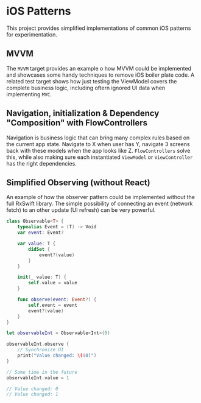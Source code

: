 # iOS Patterns
This project provides simplified implementations of common iOS patterns for experimentation.

## MVVM
The `MVVM` target provides an example o  how MVVM could be implemented and showcases some handy techniques to remove iOS boiler plate code. A related test target shows how just testing the ViewModel covers the complete business logic, including oftern ignored UI data when implementing `MVC`.

## Navigation, initialization & Dependency "Composition" with FlowControllers
Navigation is business logic that can bring many complex rules based on the current app state. Navigate to X when user has Y, navigate 3 screens back with these models when the app looks like Z. `FlowControllers` solve this, while also making sure each instantiated `ViewModel` or `ViewController` has the right dependencies. 


## Simplified Observing (without React)
An example of how the observer pattern could be implemented without the full RxSwift library. The simple possibility of connecting an event (network fetch) to an other update (UI refresh) can be very powerful.

``` swift
class Observable<T> {
    typealias Event = (T) -> Void
    var event: Event?

    var value: T {
        didSet {
            event?(value)
        }
    }

    init(_ value: T) {
        self.value = value
    }

    func observe(event: Event?) {
        self.event = event
        event?(value)
    }
}

let observableInt = Observable<Int>(0)

observableInt.observe {
    // Synchronize UI
    print("Value changed: \($0)")
}

// Some time in the future
observableInt.value = 1

// Value changed: 0
// Value changed: 1
```
